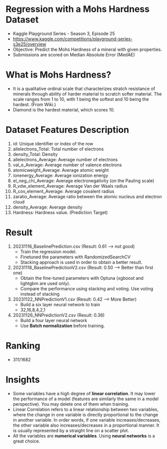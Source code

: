 # Regression with a Mohs Hardness Dataset
* Kaggle Playground Series - Season 3, Episode 25
* https://www.kaggle.com/competitions/playground-series-s3e25/overview
* Objective: Predict the Mohs Hardness of a mineral with given properties.
* Submissions are scored on Median Absolute Error (MedAE)

# What is Mohs Hardness?
* It is a qualitative ordinal scale that characterizes stratch resistance of minerals through ability of harder material to scratch softer material. The scale ranges from 1 to 10, with 1 being the softest and 10 being the hardest. (From Wiki.)
* Diamond is the hardest material, which scores 10. 

# Dataset Features Description
1. id: Unique identifier or index of the row
2. allelectrons_Total: Total number of electrons
3. density_Total: Density 
4. allelectrons_Average: Average number of electrons
5. val_e_Average: Average number of valence electrons
6. atomicweight_Average: Average atomic weight
7. ionenergy_Average: Average ionization energy
8. el_neg_chi_Average: Average electronegativity (on the Pauling scale)
9. R_vdw_element_Average: Average Van der Waals radius
10. R_cov_element_Average: Average covalent radius
11. zaratio_Average: Average ratio between the atomic nucleus and electron cloud
12. density_Average: Average density
13. Hardness: Hardness value. (Prediction Target)

# Result
1. 20231116_BaselinePrediction.csv (Result: 0.61 --> not good)
   * Train the regression model.
   * Finetuned the parameters with RandomizedSearchCV
   * Stacking approach is used in order to obtain a better result.
2. 20231118_BaselinePredictionV2.csv (Result: 0.50 --> Better than first one)
   * Obtain the fine-tuned parameters with Optuna (xgboost and lightgbm are used only).
   * Compare the performance using stacking and voting. Use voting instead of stacking
3. 20231122_NNPredictionV1.csv (Result: 0.42 --> More Better)
   * Build a six layer neural network to train
   * 32,16,8,4,2,1
4. 20231126_NNPredictionV2.csv (Result: 0.36)
   * Build a four layer neural network
   * Use **Batch normalization** before training.

# Ranking
* 311/1682

# Insights
* Some variables have a high degree of **linear correlation**. It may lower the performance of a model (features are similarly the same in a model perspective). You may delete one of them when training.
* Linear Correlation refers to a linear relationship between two variables, where the change in one variable is directly proportional to the change in another variable. In order words, if one variable increases/decreases, the other variable also increases/decreases in a proportional manner. It is usually represented by a straight line on a scatter plot.
* All the variables are **numerical variables**. Using **neural networks** is a great choice.